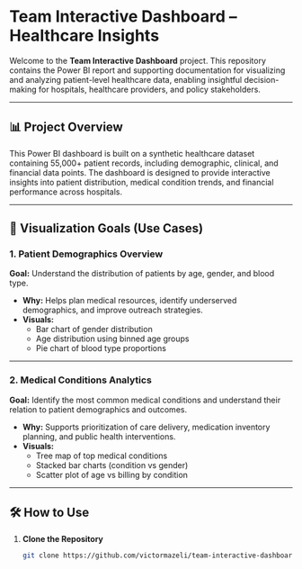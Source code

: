 # Team Interactive Dashboard – Healthcare Insights

Welcome to the **Team Interactive Dashboard** project. This repository contains the Power BI report and supporting documentation for visualizing and analyzing patient-level healthcare data, enabling insightful decision-making for hospitals, healthcare providers, and policy stakeholders.

---

## 📊 Project Overview

This Power BI dashboard is built on a synthetic healthcare dataset containing 55,000+ patient records, including demographic, clinical, and financial data points. The dashboard is designed to provide interactive insights into patient distribution, medical condition trends, and financial performance across hospitals.

---

## 🎯 Visualization Goals (Use Cases)

### 1. Patient Demographics Overview

**Goal:** Understand the distribution of patients by age, gender, and blood type.

- **Why:** Helps plan medical resources, identify underserved demographics, and improve outreach strategies.
- **Visuals:**
  - Bar chart of gender distribution
  - Age distribution using binned age groups
  - Pie chart of blood type proportions

---

### 2. Medical Conditions Analytics

**Goal:** Identify the most common medical conditions and understand their relation to patient demographics and outcomes.

- **Why:** Supports prioritization of care delivery, medication inventory planning, and public health interventions.
- **Visuals:**
  - Tree map of top medical conditions
  - Stacked bar charts (condition vs gender)
  - Scatter plot of age vs billing by condition

---


## 🛠️ How to Use

1. **Clone the Repository**
   ```bash
   git clone https://github.com/victormazeli/team-interactive-dashboard.git

